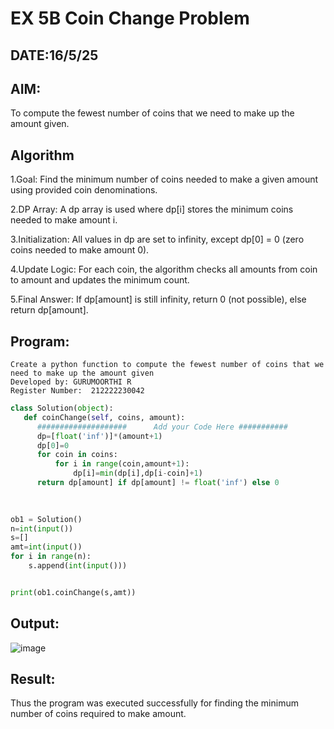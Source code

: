 # EX 5B Coin Change Problem
## DATE:16/5/25
## AIM:
To compute the fewest number of coins that we need to make up the amount given.


## Algorithm
1.Goal: Find the minimum number of coins needed to make a given amount using provided coin denominations.

2.DP Array: A dp array is used where dp[i] stores the minimum coins needed to make amount i.

3.Initialization: All values in dp are set to infinity, except dp[0] = 0 (zero coins needed to make amount 0).

4.Update Logic: For each coin, the algorithm checks all amounts from coin to amount and updates the minimum count.

5.Final Answer: If dp[amount] is still infinity, return 0 (not possible), else return dp[amount].
## Program:
```
Create a python function to compute the fewest number of coins that we need to make up the amount given
Developed by: GURUMOORTHI R
Register Number:  212222230042
```
```python
class Solution(object):
   def coinChange(self, coins, amount):
      ####################      Add your Code Here ###########
      dp=[float('inf')]*(amount+1)
      dp[0]=0
      for coin in coins:
          for i in range(coin,amount+1):
              dp[i]=min(dp[i],dp[i-coin]+1)
      return dp[amount] if dp[amount] != float('inf') else 0

      
      
ob1 = Solution()
n=int(input())
s=[]
amt=int(input())
for i in range(n):
    s.append(int(input()))


print(ob1.coinChange(s,amt))
```

## Output:
![image](https://github.com/user-attachments/assets/46c725cb-292c-43e2-9f60-91124a8a493d)



## Result:
Thus the program was executed successfully for finding the minimum number of coins required to make amount.
